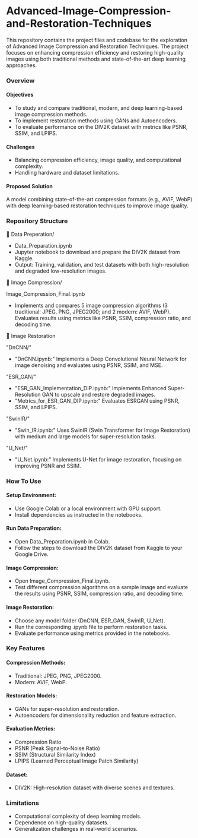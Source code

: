 # Advanced-Image-Compression-and-Restoration-Techniques

This repository contains the project files and codebase for the exploration of Advanced Image Compression and Restoration Techniques. The project focuses on enhancing compression efficiency and restoring high-quality images using both traditional methods and state-of-the-art deep learning approaches.

### Overview
#### Objectives
- To study and compare traditional, modern, and deep learning-based image compression methods.
- To implement restoration methods using GANs and Autoencoders.
- To evaluate performance on the DIV2K dataset with metrics like PSNR, SSIM, and LPIPS.

#### Challenges
- Balancing compression efficiency, image quality, and computational complexity.
- Handling hardware and dataset limitations.

#### Proposed Solution
A model combining state-of-the-art compression formats (e.g., AVIF, WebP) with deep learning-based restoration techniques to improve image quality.

### Repository Structure
📁 Data Preperation/
- Data_Preparation.ipynb
- Jupyter notebook to download and prepare the DIV2K dataset from Kaggle.
- Output: Training, validation, and test datasets with both high-resolution and degraded low-resolution images.

📁 Image Compression/

Image_Compression_Final.ipynb
- Implements and compares 5 image compression algorithms (3 traditional: JPEG, PNG, JPEG2000; and 2 modern: AVIF, WebP). Evaluates results using metrics like PSNR, SSIM, compression ratio, and decoding time.

📁 Image Restoration


"DnCNN/"
-  "DnCNN.ipynb:" Implements a Deep Convolutional Neural Network for image denoising and evaluates using PSNR, SSIM, and MSE.

"ESR_GAN/"
- "ESR_GAN_Implementation_DIP.ipynb:" Implements Enhanced Super-Resolution GAN to upscale and restore degraded images.
- "Metrics_for_ESR_GAN_DIP.ipynb:" Evaluates ESRGAN using PSNR, SSIM, and LPIPS.

"SwinIR/"
- "Swin_IR.ipynb:" Uses SwinIR (Swin Transformer for Image Restoration) with medium and large models for super-resolution tasks.

"U_Net/"
- "U_Net.ipynb:" Implements U-Net for image restoration, focusing on improving PSNR and SSIM.

### How To Use

#### Setup Environment:

- Use Google Colab or a local environment with GPU support.
- Install dependencies as instructed in the notebooks.

#### Run Data Preparation:

- Open Data_Preparation.ipynb in Colab.
- Follow the steps to download the DIV2K dataset from Kaggle to your Google Drive.


#### Image Compression:

- Open Image_Compression_Final.ipynb.
- Test different compression algorithms on a sample image and evaluate the results using PSNR, SSIM, compression ratio, and decoding time.


#### Image Restoration:

- Choose any model folder (DnCNN, ESR_GAN, SwinIR, U_Net).
- Run the corresponding .ipynb file to perform restoration tasks.
- Evaluate performance using metrics provided in the notebooks.


### Key Features
#### Compression Methods:

- Traditional: JPEG, PNG, JPEG2000.
- Modern: AVIF, WebP.

#### Restoration Models:

- GANs for super-resolution and restoration.
- Autoencoders for dimensionality reduction and feature extraction.

#### Evaluation Metrics:

- Compression Ratio
- PSNR (Peak Signal-to-Noise Ratio)
- SSIM (Structural Similarity Index)
- LPIPS (Learned Perceptual Image Patch Similarity)

#### Dataset:
- DIV2K: High-resolution dataset with diverse scenes and textures.


### Limitations
- Computational complexity of deep learning models.
- Dependence on high-quality datasets.
- Generalization challenges in real-world scenarios.

